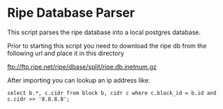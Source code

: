 # Ripe Database Parser

This script parses the ripe database into a local postgres database.

Prior to starting this script you need to download the ripe db from the following url and place it in this directory

ftp://ftp.ripe.net/ripe/dbase/split/ripe.db.inetnum.gz

After importing you can lookup an ip address like:

`select b.*, c.cidr from block b, cidr c where c.block_id = b.id and c.cidr >> '8.8.8.8';`
